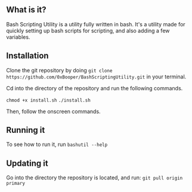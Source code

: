 ## What is it?

Bash Scripting Utility is a utility fully written in bash. It's a utility made for quickly setting up bash scripts for scripting, and also adding a few variables.

## Installation

Clone the git repository by doing `git clone https://github.com/0xBooper/BashScriptingUtility.git` in your terminal.

Cd into the directory of the repository and run the following commands.

`chmod +x install.sh`
`./install.sh`

Then, follow the onscreen commands.

## Running it

To see how to run it, run `bashutil --help`

## Updating it

Go into the directory the repository is located, and run: `git pull origin primary`

